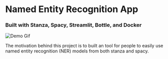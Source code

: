 # Named Entity Recognition App
### Built with Stanza, Spacy, Streamlit, Bottle, and Docker


![Demo Gif](https://github.com/ravibhandia/ravi-1800/blob/main/NER_ISS_demo.gif)


The motivation behind this project is to built an tool for people to easily use named entity recognition (NER) models from both stanza and spacy. 

